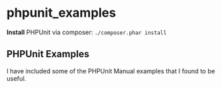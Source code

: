 # phpunit_examples

**Install** PHPUnit via composer: `./composer.phar install`

## PHPUnit Examples

I have included some of the PHPUnit Manual examples that I found to be useful.
